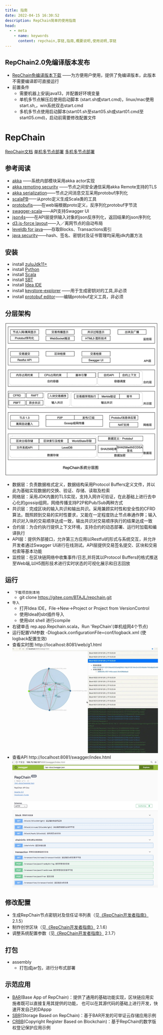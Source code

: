 ```yaml
---
title: 指南
date: 2022-04-15 16:30:52
description: RepChain简单的使用指南
head:
  - - meta
    - name: keywords
      content: repchain,享链,指南,概要说明,使用说明,享链
---
```


## RepChain2.0免编译版本发布
- [RepChain免编译版本下载](https://github.com/RepChain-Group/repchain-package/releases) ——为方便用户使用，提供了免编译版本，此版本不需要编译即可直接运行
- 前置条件
  - 需要机器上安装java13，并配置好环境变量
  - 单机多节点解压后使用启动脚本 (start.sh或start.cmd)，linux/mac使用start.sh,，win系统双击start.cmd
  - 多机多节点使用启动脚本(start01.sh至start05.sh或start01.cmd至start05.cmd)，启动前需要修改配置文件

# RepChain
[RepChain文档](https://gitee.com/BTAJL/repchain/attach_files)   [单机多节点部署](https://iscas1-my.sharepoint.cn/:v:/g/personal/zhengls_iscas1_partner_onmschina_cn/EaghaEdYxndOm1f7H01RNVoBRqWm7v5kCFXUZ4QwVVP7Wg?e=fIa58e)   [多机多节点部署](https://iscas1-my.sharepoint.cn/:v:/g/personal/zhengls_iscas1_partner_onmschina_cn/Ebk4-kDPg25KjE-9oSBKTuEBwD9pTJeQAgal_AYquLPHzg?e=D9tQNF)

## 参考阅读
- [akka](https://akka.io/) ——系统内部模块采用akka actor实现
- [akka remoting security](http://doc.akka.io/docs/akka/current/scala/remoting.html) ——节点之间安全通信采用akka Remote支持的TLS
- [akka serialization](http://doc.akka.io/docs/akka/current/scala/serialization.html)——节点之间消息交互采用protobuf序列化
- [scalaPB](https://scalapb.github.io/)——从proto定义生成Scala类的工具
- [protobufjs](https://github.com/dcodeIO/ProtoBuf.js/)——在web端根据proto定义，反序列化protobuf字节流
- [swagger-scala](https://github.com/swagger-api/swagger-scala-module)——API支持Swagger UI
- [json4s](https://github.com/json4s/json4s)——在API层提供输入对象的json反序列化，返回结果的json序列化
- [d3.js-force layout](https://github.com/d3/d3-3.x-api-reference/blob/master/Force-Layout.md)——入／离网节点的自动布局
- [leveldb for java](https://github.com/dain/leveldb)——存取Blocks、Transactions索引
- [java security](http://docs.oracle.com/javase/8/docs/technotes/guides/security/index.html)——hash、签名、密钥对及证书管理均采用jdk内置方法

## 安装
- install [zuluJdk11+](https://www.azul.com/downloads/zulu-community/?&architecture=x86-64-bit&package=jdk)
- install [Python](http://www.python.org/downloads/)
- install [Scala](https://www.scala-lang.org/download/)
- install [SBT](http://www.scala-sbt.org/release/docs/Setup.html)
- install [Idea IDE](https://www.jetbrains.com/idea/download/#section=windows)
- install [keystore-explorer](http://keystore-explorer.org/) ——用于生成密钥对的工具,非必须
- install [protobuf editor](https://github.com/Enide/polyglot-maven-editors)——编辑protobuf定义工具，非必须

## 分层架构
![RepChain系统分层图](/img/113645_f9476663_1598833.webp)
- 数据层：负责数据格式定义，数据结构采用Protocol Buffers定义文件，并以此为基础实现数据的交换、验证、存储、读取及检索
- 网络层：采用JDK内置的TLS实现，支持入网许可验证，在此基础上进行去中心化的gossip组网，网络传播支持P2P和Pub/Sub两种方式
- 共识层：完成区块的输入共识和输出共识。采用兼顾实时性和安全性的CFRD算法，既照顾到交易的实时性要求，又能在一定程度防止节点串通作弊；输入共识对入块的交易顺序达成一致，输出共识对交易顺序执行的结果达成一致
- 合约层：为合约执行提供上下文环境，支持合约的动态部署、运行时加载和编译执行
- API层：提供外部接口，允许第三方应用以Restful的形式与系统交互，并允许开发者通过Swagger UI进行在线测试。API层提供交易签名提交、区块和交易检索等基本功能
- 监控层：在区块链网络中收集事件/日志,并将其以Protocol Buffers的格式推送至Web端,以H5图形技术进行实时状态的可视化展示和日志回放

## 运行
- ` 下载项目到本地`
  - git clone https://gitee.com/BTAJL/repchain.git
- `导入`
  - 打开Idea IDE，File->New->Project or Project from VersionControl
  - 使用Idea的sbt插件导入
  - 使用sbt shell 进行compile
- 右键单击 rep.app.Repchain.scala，Run 'RepChain'(单机组网4个节点)
- 运行配置VM参数 -Dlogback.configurationFile=conf/logback.xml (使logback配置生效)
- 查看实时图 http://localhost:8081/web/g1.html
  ![实时状态图](/img/174424_b02748a4_1598833.webp)
- 查看API  http://localhost:8081/swagger/index.html
  ![Swagger-UI](/img/165836_553469bc_1598833.webp "swagger-ui.png")

## 修改配置
- 生成RepChain节点密钥对及信任证书列表（见[《RepChain开发者指南》](https://gitee.com/BTAJL/repchain/attach_files/235993/download) 2.1.5）
- 制作创世区块（见[《RepChain开发者指南》](https://gitee.com/BTAJL/repchain/attach_files/235993/download) 2.1.6）
- 调整系统配置参数（见[《RepChain开发者指南》](https://gitee.com/BTAJL/repchain/attach_files/235993/download) 2.1.7）

## 打包
- assembly
  - 打包成jar包，进行分布式部署

## 示范应用
- [BAR](https://gitee.com/linkel/bar)(Base App of RepChain)：提供了通用的基础功能实现，区块链应用实施者既可以直接复用其提供的功能， 也可以在其源代码的基础上进行开发，快速开发自己的DAppp
- [SBR](https://gitee.com/JayTsang/bar)(Storage Based on RepChain)：基于BAR开发的可举证云存储应用示例
- [CRBB](https://gitee.com/linkel/CRBBV1.0)(Copyright Register Based on Blockchain)：基于RepChain的数字版权登记保护应用示例

